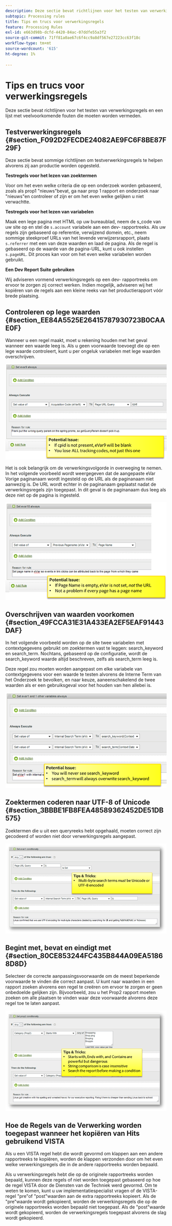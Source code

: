 ```yaml
---
description: Deze sectie bevat richtlijnen voor het testen van verwerkingsregels en een lijst met veelvoorkomende fouten die moeten worden vermeden.
subtopic: Processing rules
title: Tips en trucs voor verwerkingsregels
feature: Processing Rules
exl-id: e663d98b-dcfd-4420-84ac-07ddfe55a3f2
source-git-commit: 71ff81a0ae67c6f4cc9a8df567e27223cc63f18c
workflow-type: tm+mt
source-wordcount: '615'
ht-degree: 1%

---
```


# Tips en trucs voor verwerkingsregels

Deze sectie bevat richtlijnen voor het testen van verwerkingsregels en een lijst met veelvoorkomende fouten die moeten worden vermeden.

## Testverwerkingsregels {#section_F092D2FECDE24082AE9FC6F8BE87F29F}

Deze sectie bevat sommige richtlijnen om testverwerkingsregels te helpen alvorens zij aan productie worden opgesteld.

**Testregels voor het lezen van zoektermen**

Voor om het even welke criteria die op een onderzoek worden gebaseerd, zoals als prop1 &quot;nieuws&quot;bevat, ga naar prop 1 rapport en onderzoek naar &quot;nieuws&quot;en controleer of zijn er om het even welke gelijken u niet verwachtte.

**Testregels voor het lezen van variabelen**

Maak een lege pagina met HTML op uw bureaublad, neem de s_code van uw site op en stel de `s.account` variabele aan een dev- rapportreeks. Als uw regels zijn gebaseerd op referentie, verwijzend domein, etc., neem sommige steekproef URLs van het levende verwijzersrapport, plaats `s.referrer` met een van deze waarden en laad de pagina. Als de regel is gebaseerd op de waarde van de pagina-URL, kunt u ook instellen `s.pageURL`. Dit proces kan voor om het even welke variabelen worden gebruikt.

**Een Dev Report Suite gebruiken**

Wij adviseren vormend verwerkingsregels op een dev- rapportreeks om ervoor te zorgen zij correct werken. Indien mogelijk, adviseren wij het kopiëren van de regels aan een kleine reeks van het productierapport vóór brede plaatsing.

## Controleren op lege waarden {#section_EE84A5525E26415787930723B0CAAE0F}

Wanneer u een regel maakt, moet u rekening houden met het geval wanneer een waarde leeg is. Als u geen voorwaarde toevoegt die op een lege waarde controleert, kunt u per ongeluk variabelen met lege waarden overschrijven.

![](assets/tips-set-value-acquisition-code.png)

Het is ook belangrijk om de verwerkingsvolgorde in overweging te nemen. In het volgende voorbeeld wordt weergegeven dat de aangepaste eVar Vorige paginanaam wordt ingesteld op de URL als de paginanaam niet aanwezig is. De URL wordt echter in de paginanaam geplaatst nadat de verwerkingsregels zijn toegepast. In dit geval is de paginanaam dus leeg als deze niet op de pagina is ingesteld.

![](assets/tips-copy-page-name-to-evar.png)

## Overschrijven van waarden voorkomen {#section_49FCCA31E31A433EA2EF5EAF91443DAF}

In het volgende voorbeeld worden op de site twee variabelen met contextgegevens gebruikt om zoektermen vast te leggen: search_keyword en search_term. Nochtans, gebaseerd op de configuratie, wordt de search_keyword waarde altijd beschreven, zelfs als search_term leeg is.

Deze regel zou moeten worden aangepast om elke variabele van contextgegevens voor een waarde te testen alvorens de Interne Term van het Onderzoek te bevolken, en naar keuze, aaneenschakelend de twee waarden als er een gebruiksgeval voor het houden van hen allebei is.

![](assets/tips-search-keyword.png)

## Zoektermen coderen naar UTF-8 of Unicode {#section_3BBBE1FB8FEA48589362452DE51DB575}

Zoektermen die u uit een queryreeks hebt opgehaald, moeten correct zijn gecodeerd of worden niet door verwerkingsregels aangepast.

![](assets/tips-multibyte.png)

## Begint met, bevat en eindigt met {#section_80CE853244FC435B844A09EA51868D8D}

Selecteer de correcte aanpassingsvoorwaarde om de meest beperkende voorwaarde te vinden die correct aanpast. U kunt naar waarden in een rapport zoeken alvorens een regel te creëren om ervoor te zorgen er geen onbedoelde gelijken zijn. Bijvoorbeeld, zou u het Prop2 rapport moeten zoeken om alle plaatsen te vinden waar deze voorwaarde alvorens deze regel toe te laten aanpast.

![](assets/tips-startswith.png)

## Hoe de Regels van de Verwerking worden toegepast wanneer het kopiëren van Hits gebruikend VISTA

Als u een VISTA regel hebt die wordt gevormd om klappen aan een andere rapportreeks te kopiëren, worden de klappen verzonden door om het even welke verwerkingsregels die in de andere rapportreeks worden bepaald.

Als u verwerkingsregels hebt die op de originele rapportreeks worden bepaald, kunnen deze regels of niet worden toegepast gebaseerd op hoe de regel VISTA door de Diensten van de Techniek werd gevormd. Om te weten te komen, kunt u uw implementatiespecialist vragen of de VISTA-regel &quot;pre&quot;of &quot;post&quot;waarden aan de extra rapportreeks kopieert. Als de &quot;pre&quot;waarde wordt gekopieerd, worden de verwerkingsregels die op de originele rapportreeks worden bepaald niet toegepast. Als de &quot;post&quot;waarde wordt gekopieerd, worden de verwerkingsregels toegepast alvorens de slag wordt gekopieerd.
